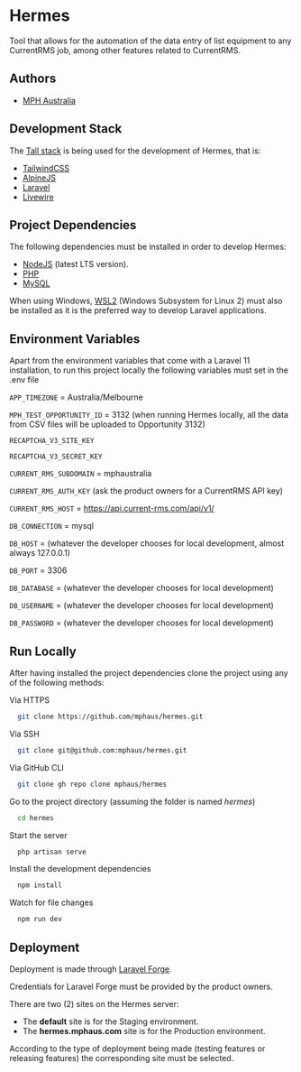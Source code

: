 
# Hermes

Tool that allows for the automation of the data entry of list equipment to any CurrentRMS job, among other features related to CurrentRMS.


## Authors

- [MPH Australia](https://mphaus.com/)


## Development Stack

The [Tall stack](https://tallstack.dev/) is being used for the development of Hermes, that is:

- [TailwindCSS](https://tailwindcss.com/)
- [AlpineJS](https://alpinejs.dev/)
- [Laravel](https://laravel.com/)
- [Livewire](https://livewire.laravel.com/)
## Project Dependencies

The following dependencies must be installed in order to develop Hermes:

- [NodeJS](https://nodejs.org/en) (latest LTS version).
- [PHP](https://www.php.net/)
- [MySQL](https://dev.mysql.com/downloads/mysql/)

When using Windows, [WSL2](https://learn.microsoft.com/en-au/windows/wsl/install) (Windows Subsystem for Linux 2) must also be installed as it is the preferred way to develop Laravel applications.
## Environment Variables

Apart from the environment variables that come with a Laravel 11 installation, to run this project locally the following variables must set in the .env file

`APP_TIMEZONE` = Australia/Melbourne

`MPH_TEST_OPPORTUNITY_ID` = 3132 (when running Hermes locally, all the data from CSV files will be uploaded to Opportunity 3132)

`RECAPTCHA_V3_SITE_KEY`

`RECAPTCHA_V3_SECRET_KEY`

`CURRENT_RMS_SUBDOMAIN` = mphaustralia

`CURRENT_RMS_AUTH_KEY` (ask the product owners for a CurrentRMS API key)

`CURRENT_RMS_HOST` = https://api.current-rms.com/api/v1/

`DB_CONNECTION` = mysql

`DB_HOST` = (whatever the developer chooses for local development, almost always 127.0.0.1)

`DB_PORT` = 3306

`DB_DATABASE` = (whatever the developer chooses for local development)

`DB_USERNAME` = (whatever the developer chooses for local development)

`DB_PASSWORD` = (whatever the developer chooses for local development)


## Run Locally

After having installed the project dependencies clone the project using any of the following methods:

Via HTTPS

```bash
  git clone https://github.com/mphaus/hermes.git
```

Via SSH

```bash
  git clone git@github.com:mphaus/hermes.git
```

Via GitHub CLI

```bash
  git clone gh repo clone mphaus/hermes
```

Go to the project directory (assuming the folder is named *hermes*)

```bash
  cd hermes
```

Start the server

```bash
  php artisan serve
```

Install the development dependencies

```bash
  npm install
```

Watch for file changes

```bash
  npm run dev
```



## Deployment

Deployment is made through [Laravel Forge](https://forge.laravel.com/).

Credentials for Laravel Forge must be provided by the product owners.

There are two (2) sites on the Hermes server:

- The **default** site is for the Staging environment.
- The **hermes.mphaus.com** site is for the Production environment.

According to the type of deployment being made (testing features or releasing features) the corresponding site must be selected.
